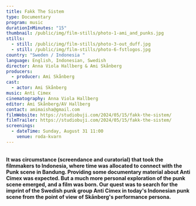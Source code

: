 ```yaml
---
title: Fakk The Sistem
type: Documentary
program: music
durationInMinutes: "15"
thumbnail: /public/img/film-stills/photo-1-ami_and_punks.jpg
stills:
  - still: /public/img/film-stills/photo-3-out_duff.jpg
  - still: /public/img/film-stills/photo-6-fstlogos.jpg
country: "Sweden / Indonesia "
language: English, Indonesian, Swedish
director: Anna Viola Hallberg & Ami Skånberg
producers:
  - producer: Ami Skånberg
cast:
  - actor: Ami Skånberg
music: Anti Cimex
cinematography: Anna Viola Hallberg
editor: Ami Skånberg/AV Hallberg
contact: amimaisha@gmail.com
filmWebsite: https://studiobuji.com/2024/05/15/fakk-the-sistem/
filmTrailer: https://studiobuji.com/2024/05/15/fakk-the-sistem/
screenings:
  - dateTime: Sunday, August 31 11:00
    venue: roda-kvarn
---
```

**\
It was circumstance (screendance and curatorial) that took the filmmakers to Indonesia, where time was allocated to connect with the Punk scene in Bandung. Providing some documentary material about Anti Cimex was expected. But a much more personal exploration of the punk scene emerged, and a film was born. Our quest was to search for the imprint of the Swedish punk group Anti Cimex in today's Indonesian punk scene from the point of view of Skånberg's performance persona.**